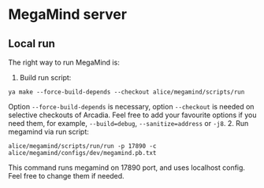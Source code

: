 # MegaMind server

## Local run

The right way to run MegaMind is:
1. Build run script:
```
ya make --force-build-depends --checkout alice/megamind/scripts/run
```
Option ```--force-build-depends``` is necessary, option
```--checkout``` is needed on selective checkouts of Arcadia.
Feel free to add your favourite options if you need them, for example,
```--build=debug```, ```--sanitize=address``` or ```-j8```.
2. Run megamind via run script:
```
alice/megamind/scripts/run/run -p 17890 -c alice/megamind/configs/dev/megamind.pb.txt
```
This command runs megamind on 17890 port, and uses localhost
config. Feel free to change them if needed.
